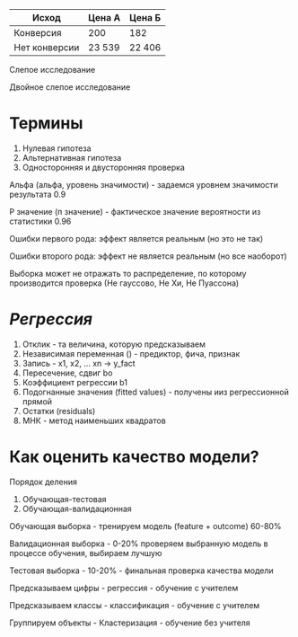 | Исход                | Цена А | Цена Б |
| ------------------------- | ----------- | ----------- |
| Конверсия        | 200         | 182         |
| Нет конверсии | 23 539      | 22 406      |

Слепое исследование

Двойное слепое исследование

# Термины

1. Нулевая гипотеза
2. Альтернативная гипотеза
3. Односторонняя и двусторонняя проверка

Альфа (альфа, уровень значимости) - задаемся уровнем значимости результата 0.9

Р значение (п значение)  - фактическое значение вероятности из статистики 0.96

Ошибки первого рода: эффект является реальным (но это не так)

Ошибки второго рода: эффект не является реальным (но все наоборот)

Выборка может не отражать то распределение, по которому производится проверка (Не гауссово, Не Хи, Не Пуассона)

# *Регрессия*

1. Отклик - та величина, которую предсказываем
2. Независимая переменная () - предиктор, фича, признак
3. Запись - x1, x2, ... xn -> y_fact
4. Пересечение, сдвиг bo
5. Коэффициент регрессии b1
6. Подогнанные значения (fitted values) - получены ииз регрессионной прямой
7. Остатки (residuals)
8. МНК - метод наименьших квадратов

# Как оценить качество модели?

Порядок деления 

1. Обучающая-тестовая
2. Обучающая-валидационная

Обучающая выборка - тренируем модель (feature + outcome) 60-80%

Валидационная выборка - 0-20% проверяем выбранную модель в процессе обучения, выбираем лучшую

Тестовая выборка - 10-20% - финальная проверка качества модели



Предсказываем цифры - регрессия - обучение с учителем

Предсказываем классы - классификация - обучение с учителем

Группируем объекты - Кластеризация - обучение без учителя
